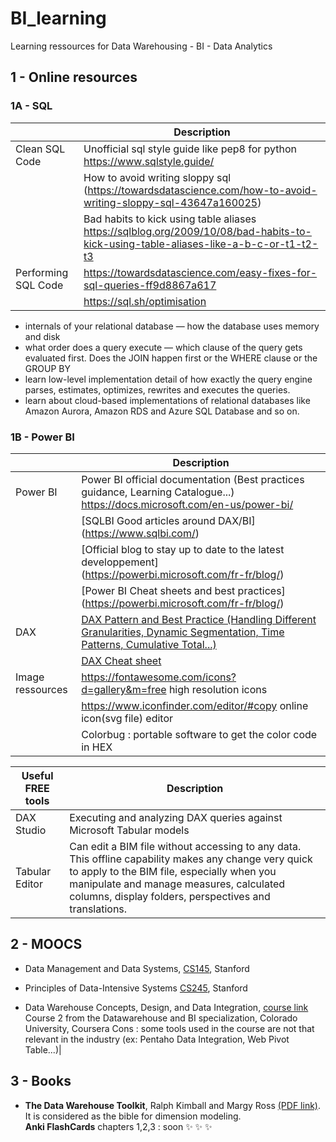 # BI_learning
Learning ressources for Data Warehousing - BI - Data Analytics 


## 1 - Online resources


### 1A - SQL 


|   | Description 
|---------|--------------------------------------------------------------------------------------------------------------
|Clean SQL Code|Unofficial sql style guide like pep8 for python https://www.sqlstyle.guide/ 
|   |How to avoid writing sloppy sql (https://towardsdatascience.com/how-to-avoid-writing-sloppy-sql-43647a160025)
|   |Bad habits to kick using table aliases  https://sqlblog.org/2009/10/08/bad-habits-to-kick-using-table-aliases-like-a-b-c-or-t1-t2-t3
|Performing SQL Code| https://towardsdatascience.com/easy-fixes-for-sql-queries-ff9d8867a617
|   | https://sql.sh/optimisation


* internals of your relational database — how the database uses memory and disk
* what order does a query execute — which clause of the query gets evaluated first. Does the JOIN happen first or the WHERE clause or the GROUP BY
* learn low-level implementation detail of how exactly the query engine parses, estimates, optimizes, rewrites and executes the queries.
* learn about cloud-based implementations of relational databases like Amazon Aurora, Amazon RDS and Azure SQL Database and so on.


### 1B - Power BI

|| Description |
|---------|--------------------------------------------------------------------------------------------------------------|
|Power BI| Power BI official documentation (Best practices guidance, Learning Catalogue...) https://docs.microsoft.com/en-us/power-bi/| 
|| [SQLBI Good articles around DAX/BI] (https://www.sqlbi.com/) |
|| [Official blog to stay up to date to the latest developpement] (https://powerbi.microsoft.com/fr-fr/blog/) |
|| [Power BI Cheat sheets and best practices] (https://powerbi.microsoft.com/fr-fr/blog/) |
|DAX| [DAX Pattern and Best Practice (Handling Different Granularities, Dynamic Segmentation, Time Patterns, Cumulative Total...)](https://www.daxpatterns.com/patterns/?ver=excel-2010-2013) |
||[DAX Cheat sheet](https://pragmaticworks.com/portfolio/dax-cheat-sheet/) 	|
|Image ressources | https://fontawesome.com/icons?d=gallery&m=free high resolution icons|
||https://www.iconfinder.com/editor/#copy online icon(svg file) editor|
||Colorbug : portable software to get the color code in HEX|

 Useful FREE tools | Description 
---------|--------------------------------------------------------------------------------------------------------------
 DAX Studio| Executing and analyzing DAX queries against Microsoft Tabular models
 Tabular Editor| Can edit a BIM file without accessing to any data. This offline capability makes any change very quick to apply to the BIM file, especially when you manipulate and manage measures, calculated columns, display folders, perspectives and translations.


## 2 - MOOCS

* Data Management and Data Systems, [CS145](https://cs145-fa19.github.io/#), Stanford
* Principles of Data-Intensive Systems [CS245](http://web.stanford.edu/class/cs245/#), Stanford


* Data Warehouse Concepts, Design, and Data Integration, [course link](https://www.coursera.org/learn/dwdesign/home/welcome)  
Course 2 from the Datawarehouse and BI specialization, Colorado University, Coursera 
Cons : some tools used in the course are not that relevant in the industry (ex: Pentaho Data Integration, Web Pivot Table...)|


## 3 - Books

* **The Data Warehouse Toolkit**, Ralph Kimball and Margy Ross [(PDF link)](http://aatinegar.com/wp-content/uploads/2016/05/Kimball_The-Data-Warehouse-Toolkit-3rd-Edition.pdf).  
It is considered as the bible for dimension modeling.  
**Anki FlashCards** chapters 1,2,3 : soon  :sparkles: :sparkles: :sparkles: 


